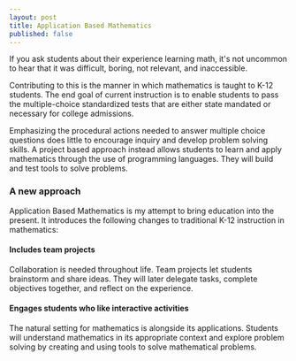 ```yaml
---
layout: post
title: Application Based Mathematics
published: false
---
```


If you ask students about their experience learning math, it's not uncommon to hear that it was difficult, boring, not relevant, and inaccessible. 

Contributing to this is the manner in which mathematics is taught to K-12 students. The end goal of current instruction is to enable students to pass the multiple-choice standardized tests that are either state mandated or necessary for college admissions. 

Emphasizing the procedural actions needed to answer multiple choice questions does little to encourage inquiry and develop problem solving skills. A project based approach instead allows students to learn and apply mathematics through the use of programming languages. They will build and test tools to solve problems. 


### A new approach 

Application Based Mathematics is my attempt to bring education into the present. It introduces the following changes to traditional K-12 instruction in mathematics:


#### Includes team projects

Collaboration is needed throughout life. Team projects let students brainstorm and share ideas. They will later delegate tasks, complete objectives together, and reflect on the experience. 

<!--- For a full paper on my proposal for this coursework  From [the project's readme](https://github.com/mojombo/jekyll/blob/master/README.markdown):   
[Jekyll](http://jekyllrb.com)  My vision for project based mathematics.  --->


#### Engages students who like interactive activities

The natural setting for mathematics is alongside its applications. Students will understand mathematics in its appropriate context and explore problem solving by creating and using tools to solve mathematical problems. 


<!--- Instead of telling students about bar graphs and histograms, let them create and use them in an activity.

<!--- Students will create and use a tool to solve mathematical problems. 

#### Equips students with in-demand skills

As workforce needs change, so too do the type of skills needed to gain access to well paying career options like software engineering, networking, and data analysis. Ensure students are ready to thrive in a changing world. 


#### Prepares students for a changing world

Not all students know which careers are available to them, especially if they are first-generation to attend college. By learning relevant applicants of math like computer science, they will gain insight and access to the skills and knowledge needed for success in technological fields. 


#### Demonstrate the utitility of mathematics

Mathematics are used the following fields: social sciences, psychology, data analysis, engineering, science, and many more. Schools should allow for interdisciplinary approaches to education and broaden the reach of lessons to students. 
<!---
### Format 
The projects are delivered to a class of 4-12 students and 
#### Form teams
The teams will be 
#### Receive an introduction 
#### Learn syntax of the 
A module is one section
It can be adjusted to fit schedules and used where grade level appropriate. 
--->


<!---
##### Applied Statistics with R
Statistics appears on tests like the SAT and ACT as well as AP exams. Furthermore, it is used across various disciplines like social sciences, psychology, and marketing. --->


<!--- ##### Mean, median, mode, range, and standard deviation --->


<!--- #### How can someone get involved? 
Consider completing this survey []. It is anonymous, does not collect personally identifiable data, and will help understand attitudes towards mathematics and the learning experiences. 


